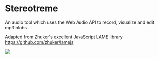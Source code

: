 # Stereotreme
An audio tool which uses the Web Audio API to record, visualize and edit mp3 blobs.

Adapted from Zhuker's excellent JavaScript LAME library https://github.com/zhuker/lamejs

<img src="https://i.pinimg.com/originals/17/5e/f2/175ef22c95918002bba266a898644de8.jpg">
